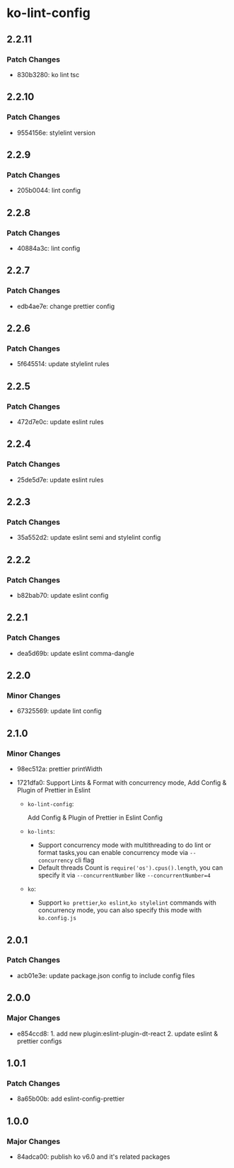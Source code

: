# ko-lint-config

## 2.2.11

### Patch Changes

- 830b3280: ko lint tsc

## 2.2.10

### Patch Changes

- 9554156e: stylelint version

## 2.2.9

### Patch Changes

- 205b0044: lint config

## 2.2.8

### Patch Changes

- 40884a3c: lint config

## 2.2.7

### Patch Changes

- edb4ae7e: change prettier config

## 2.2.6

### Patch Changes

- 5f645514: update stylelint rules

## 2.2.5

### Patch Changes

- 472d7e0c: update eslint rules

## 2.2.4

### Patch Changes

- 25de5d7e: update eslint rules

## 2.2.3

### Patch Changes

- 35a552d2: update eslint semi and stylelint config

## 2.2.2

### Patch Changes

- b82bab70: update eslint config

## 2.2.1

### Patch Changes

- dea5d69b: update eslint comma-dangle

## 2.2.0

### Minor Changes

- 67325569: update lint config

## 2.1.0

### Minor Changes

- 98ec512a: prettier printWidth
- 1721dfa0: Support Lints & Format with concurrency mode, Add Config & Plugin of Prettier in Eslint

  - `ko-lint-config`:

    Add Config & Plugin of Prettier in Eslint Config

  - `ko-lints`:

    - Support concurrency mode with multithreading to do lint or format tasks,you can enable concurrency mode via `--concurrency` cli flag
    - Default threads Count is `require('os').cpus().length`, you can specify it via `--concurrentNumber` like `--concurrentNumber=4`

  - `ko`:
    - Support `ko prettier`,`ko eslint`,`ko stylelint` commands with concurrency mode, you can also specify this mode with `ko.config.js`

## 2.0.1

### Patch Changes

- acb01e3e: update package.json config to include config files

## 2.0.0

### Major Changes

- e854ccd8: 1. add new plugin:eslint-plugin-dt-react
  2. update eslint & prettier configs

## 1.0.1

### Patch Changes

- 8a65b00b: add eslint-config-prettier

## 1.0.0

### Major Changes

- 84adca00: publish ko v6.0 and it's related packages
